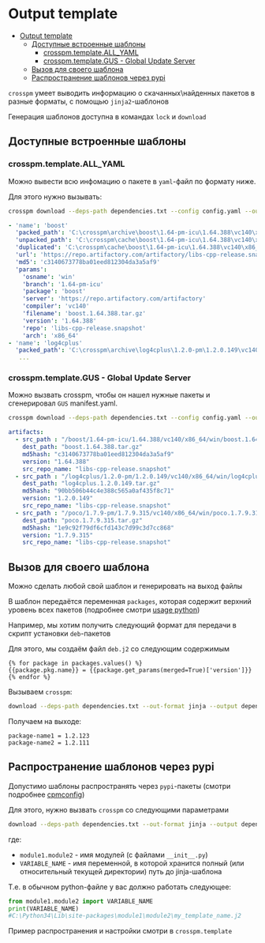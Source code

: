 Output template
===============
<!--ts-->
   * [Output template](#output-template)
      * [Доступные встроенные шаблоны](#доступные-встроенные-шаблоны)
         * [crosspm.template.ALL_YAML](#crosspmtemplateall_yaml)
         * [crosspm.template.GUS - Global Update Server](#crosspmtemplategus---global-update-server)
      * [Вызов для своего шаблона](#вызов-для-своего-шаблона)
      * [Распространение шаблонов через pypi](#распространение-шаблонов-через-pypi)

<!-- Added by: aburov, at: 2019-01-16T17:11+07:00 -->

<!--te-->

`crosspm` умеет выводить информацию о скачанных\найденных пакетов в разные форматы, с помощью `jinja2`-шаблонов

Генерация шаблонов доступна в командах `lock` и `download`


## Доступные встроенные шаблоны
### crosspm.template.ALL_YAML
Можно вывести всю инфомацию о пакете в `yaml`-файл по формату ниже.

Для этого нужно вызывать:
```bash
crosspm download --deps-path dependencies.txt --config config.yaml --out-format jinja --output yaml.yaml --output-template crosspm.template.ALL_YAML
```

```yaml
- 'name': 'boost'
  'packed_path': 'C:\crosspm\archive\boost\1.64-pm-icu\1.64.388\vc140\x86_64\win\boost.1.64.388.tar.gz'
  'unpacked_path': 'C:\crosspm\cache\boost\1.64-pm-icu\1.64.388\vc140\x86_64\win'
  'duplicated': 'C:\crosspm\cache\boost\1.64-pm-icu\1.64.388\vc140\x86_64\win'
  'url': 'https://repo.artifactory.com/artifactory/libs-cpp-release.snapshot/boost/1.64-pm-icu/1.64.388/vc140/x86_64/win/boost.1.64.388.tar.gz'
  'md5': 'c3140673778ba01eed812304da3a5af9'
  'params':
    'osname': 'win'
    'branch': '1.64-pm-icu'
    'package': 'boost'
    'server': 'https://repo.artifactory.com/artifactory'
    'compiler': 'vc140'
    'filename': 'boost.1.64.388.tar.gz'
    'version': '1.64.388'
    'repo': 'libs-cpp-release.snapshot'
    'arch': 'x86_64'
- 'name': 'log4cplus'
  'packed_path': 'C:\crosspm\archive\log4cplus\1.2.0-pm\1.2.0.149\vc140\x86_64\win\log4cplus.1.2.0.149.tar.gz'
   ...
```
### crosspm.template.GUS - Global Update Server
Можно вызвать crosspm, чтобы он нашел нужные пакеты и сгенерировал `GUS` manifest.yaml.

```bash
crosspm download --deps-path dependencies.txt --config config.yaml --out-format jinja --output yaml.yaml --output-template crosspm.template.GUS
```

```yaml
artifacts:
  - src_path : "/boost/1.64-pm-icu/1.64.388/vc140/x86_64/win/boost.1.64.388.tar.gz"
    dest_path: "boost.1.64.388.tar.gz"
    md5hash: "c3140673778ba01eed812304da3a5af9"
    version: "1.64.388"
    src_repo_name: "libs-cpp-release.snapshot"
  - src_path : "/log4cplus/1.2.0-pm/1.2.0.149/vc140/x86_64/win/log4cplus.1.2.0.149.tar.gz"
    dest_path: "log4cplus.1.2.0.149.tar.gz"
    md5hash: "90bb506b44c4e388c565a0af435f8c71"
    version: "1.2.0.149"
    src_repo_name: "libs-cpp-release.snapshot"
  - src_path : "/poco/1.7.9-pm/1.7.9.315/vc140/x86_64/win/poco.1.7.9.315.tar.gz"
    dest_path: "poco.1.7.9.315.tar.gz"
    md5hash: "1e9c92f79df6cfd143c7d99c3d7cc868"
    version: "1.7.9.315"
    src_repo_name: "libs-cpp-release.snapshot"
```

## Вызов для своего шаблона
Можно сделать любой свой шаблон и генерировать на выход файлы

В шаблон передаётся переменная `packages`, которая содержит верхний уровень всех пакетов (подробнее смотри [usage python](../usage/USAGE-PYTHON))

Например, мы хотим получить следующий формат для передачи в скрипт установки `deb`-пакетов

Для этого, мы создаём файл `deb.j2` со следующим содержимым

```
{% for package in packages.values() %}
{{package.pkg.name}} = {{package.get_params(merged=True)['version']}}
{% endfor %}
```

Вызываем `crosspm`:

```bash
download --deps-path dependencies.txt --out-format jinja --output depends.txt --output-template /path/to/template/deb.j2
```

Получаем на выходе:

```
package-name1 = 1.2.123
package-name2 = 1.2.111
```


## Распространение шаблонов через pypi
Допустимо шаблоны распространять через `pypi`-пакеты (смотри подробнее [cpmconfig](../cpmconfig))

Для этого, нужно вызвать `crosspm` со следующими параметрами

```bash
download --deps-path dependencies.txt --out-format jinja --output depends.txt --output-template module1.module2.VARIABLE_NAME
```

где:
- `module1.module2` - имя модулей (с файлами `__init__.py`)
- `VARIABLE_NAME` - имя переменной, в которой хранится полный (или относительный текущей директории) путь до jinja-шаблона

Т.е. в обычном python-файле у вас должно работать следующее:
```python
from module1.module2 import VARIABLE_NAME
print(VARIABLE_NAME)
#C:\Python34\Lib\site-packages\module1\module2\my_template_name.j2
```

Пример распространения и настройки смотри в `crosspm.template`
